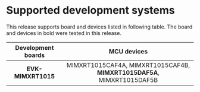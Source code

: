 # Supported development systems

This release supports board and devices listed in following table. The board and devices in bold were tested in this release.

|Development boards|MCU devices|
|:--:              |:--:       |
|**EVK-MIMXRT1015**|MIMXRT1015CAF4A, MIMXRT1015CAF4B, **MIMXRT1015DAF5A**,<br> MIMXRT1015DAF5B|
